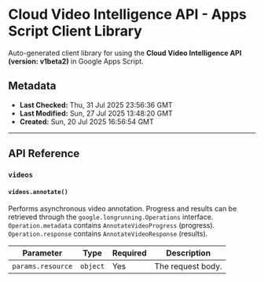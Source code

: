 # Cloud Video Intelligence API - Apps Script Client Library

Auto-generated client library for using the **Cloud Video Intelligence API (version: v1beta2)** in Google Apps Script.

## Metadata

- **Last Checked:** Thu, 31 Jul 2025 23:56:36 GMT
- **Last Modified:** Sun, 27 Jul 2025 13:48:20 GMT
- **Created:** Sun, 20 Jul 2025 16:56:54 GMT



---

## API Reference

### `videos`

#### `videos.annotate()`

Performs asynchronous video annotation. Progress and results can be retrieved through the `google.longrunning.Operations` interface. `Operation.metadata` contains `AnnotateVideoProgress` (progress). `Operation.response` contains `AnnotateVideoResponse` (results).

| Parameter | Type | Required | Description |
|---|---|---|---|
| `params.resource` | `object` | Yes | The request body. |